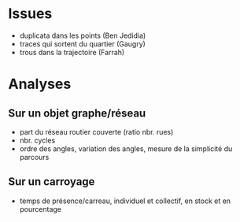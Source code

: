 
# Issues
- duplicata dans les points (Ben Jedidia)
- traces qui sortent du quartier (Gaugry)
- trous dans la trajectoire (Farrah)

# Analyses
## Sur un objet graphe/réseau
- part du réseau routier couverte (ratio nbr. rues)
- nbr. cycles
- ordre des angles, variation des angles, mesure de la simplicité du parcours

## Sur un carroyage
- temps de présence/carreau, individuel et collectif, en stock et en pourcentage

